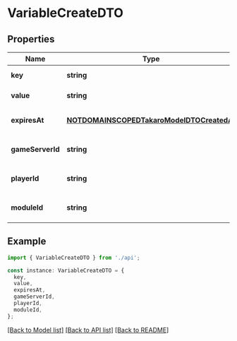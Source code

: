 # VariableCreateDTO

## Properties

| Name             | Type                                                                                    | Description | Notes                             |
| ---------------- | --------------------------------------------------------------------------------------- | ----------- | --------------------------------- |
| **key**          | **string**                                                                              |             | [default to undefined]            |
| **value**        | **string**                                                                              |             | [default to undefined]            |
| **expiresAt**    | [**NOTDOMAINSCOPEDTakaroModelDTOCreatedAt**](NOTDOMAINSCOPEDTakaroModelDTOCreatedAt.md) |             | [optional] [default to undefined] |
| **gameServerId** | **string**                                                                              |             | [optional] [default to undefined] |
| **playerId**     | **string**                                                                              |             | [optional] [default to undefined] |
| **moduleId**     | **string**                                                                              |             | [optional] [default to undefined] |

## Example

```typescript
import { VariableCreateDTO } from './api';

const instance: VariableCreateDTO = {
  key,
  value,
  expiresAt,
  gameServerId,
  playerId,
  moduleId,
};
```

[[Back to Model list]](../README.md#documentation-for-models) [[Back to API list]](../README.md#documentation-for-api-endpoints) [[Back to README]](../README.md)
